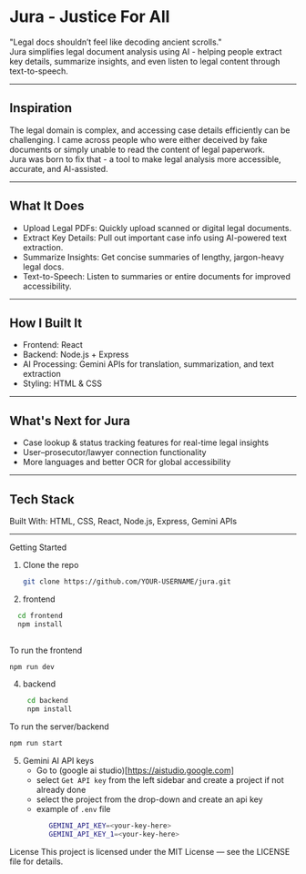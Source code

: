 # Jura - Justice For All

"Legal docs shouldn’t feel like decoding ancient scrolls."  
Jura simplifies legal document analysis using AI - helping people extract key details, summarize insights, and even listen to legal content through text-to-speech.

---

## Inspiration

The legal domain is complex, and accessing case details efficiently can be challenging. I came across people who were either deceived by fake documents or simply unable to read the content of legal paperwork.  
Jura was born to fix that - a tool to make legal analysis more accessible, accurate, and AI-assisted.

---

## What It Does

- Upload Legal PDFs: Quickly upload scanned or digital legal documents.  
- Extract Key Details: Pull out important case info using AI-powered text extraction.  
- Summarize Insights: Get concise summaries of lengthy, jargon-heavy legal docs.  
- Text-to-Speech: Listen to summaries or entire documents for improved accessibility.

---

## How I Built It

- Frontend: React  
- Backend: Node.js + Express  
- AI Processing: Gemini APIs for translation, summarization, and text extraction  
- Styling: HTML & CSS  

---

## What's Next for Jura

- Case lookup & status tracking features for real-time legal insights  
- User–prosecutor/lawyer connection functionality  
- More languages and better OCR for global accessibility

---

## Tech Stack

Built With: HTML, CSS, React, Node.js, Express, Gemini APIs

---

Getting Started
1. Clone the repo
    ```bash
    git clone https://github.com/YOUR-USERNAME/jura.git
    
    ```

2.  frontend
   ```bash
     cd frontend
     npm install
    
   ```
   To run the frontend 
   ```bash
   npm run dev
   ```     
4. backend
   ```bash
    cd backend
    npm install
   ```
  To run the server/backend
  ```bash
  npm run start
  ```
5. Gemini AI API keys
   - Go to (google ai studio)[https://aistudio.google.com]
   - select `Get API key` from the left sidebar and create a project if not already done
   - select the project from the drop-down and create an api key
   - example of `.env` file
      ```bash
         GEMINI_API_KEY=<your-key-here>
         GEMINI_API_KEY_1=<your-key-here>
      ```
      
License
This project is licensed under the MIT License — see the LICENSE file for details.
